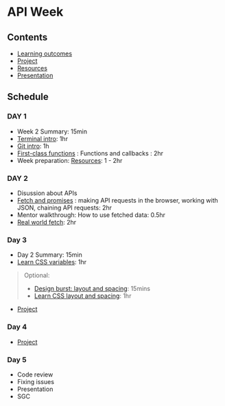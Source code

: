 # API Week

## Contents

- [Learning outcomes](./learning-outcomes.md)
- [Project](./project.md)
- [Resources](./resources)
- [Presentation](https://fac-slides.netlify.app/slides/http)

## Schedule

### DAY 1

- Week 2 Summary: 15min
- [Terminal intro](https://github.com/WebAhead/cli-intro): 1hr
- [Git intro](https://docs.google.com/presentation/d/1mu0WhcOG9poJrLlHmWV7ix2dNrFSYWw3BkpjbY0D0gE/edit#slide=id.p1): 1h
- [First-class functions](https://github.com/oliverjam/first-class-functions) : Functions and callbacks : 2hr
- Week preparation: [Resources](./resources.md): 1 - 2hr


### DAY 2

- Disussion about APIs
- [Fetch and promises](https://github.com/oliverjam/learn-fetch/) : making API requests in the browser, working with JSON, chaining API requests: 2hr
- Mentor walkthrough: How to use fetched data: 0.5hr
- [Real world fetch](https://github.com/oliverjam/real-world-fetch): 2hr

### Day 3

- Day 2 Summary: 15min
- [Learn CSS variables](https://github.com/bobbysebolao/learn-css-variables): 1hr

> Optional: 
> - [Design burst: layout and spacing](http://facresources.com/slides/design-burst-week2.html#/): 15mins
> - [Learn CSS layout and spacing](https://github.com/bobbysebolao/learn-css-flexbox): 1hr
- [Project](./project.md)

### Day 4

- [Project](./project.md)

### Day 5

- Code review
- Fixing issues
- Presentation
- SGC
